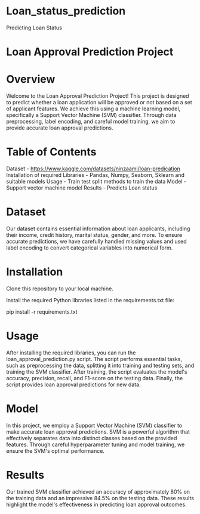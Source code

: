 # Loan_status_prediction
Predicting Loan Status
# Loan Approval Prediction Project

# Overview
Welcome to the Loan Approval Prediction Project! This project is designed to predict whether a loan application will be approved or not based on a set of applicant features. We achieve this using a machine learning model, specifically a Support Vector Machine (SVM) classifier. Through data preprocessing, label encoding, and careful model training, we aim to provide accurate loan approval predictions.

# Table of Contents
Dataset - https://www.kaggle.com/datasets/ninzaami/loan-predication
Installation of required Libraries - Pandas, Numpy, Seaborn, Sklearn and suitable models
Usage - Train test split methods to train the data
Model - Support vector machine model
Results - Predicts Loan status

# Dataset
Our dataset contains essential information about loan applicants, including their income, credit history, marital status, gender, and more. To ensure accurate predictions, we have carefully handled missing values and used label encoding to convert categorical variables into numerical form.

# Installation
Clone this repository to your local machine.

Install the required Python libraries listed in the requirements.txt file:


pip install -r requirements.txt


# Usage
After installing the required libraries, you can run the loan_approval_prediction.py script.
The script performs essential tasks, such as preprocessing the data, splitting it into training and testing sets, and training the SVM classifier.
After training, the script evaluates the model's accuracy, precision, recall, and F1-score on the testing data.
Finally, the script provides loan approval predictions for new data.

# Model
In this project, we employ a Support Vector Machine (SVM) classifier to make accurate loan approval predictions. SVM is a powerful algorithm that effectively separates data into distinct classes based on the provided features. Through careful hyperparameter tuning and model training, we ensure the SVM's optimal performance.

# Results
Our trained SVM classifier achieved an accuracy of approximately 80% on the training data and an impressive 84.5% on the testing data. These results highlight the model's effectiveness in predicting loan approval outcomes.
